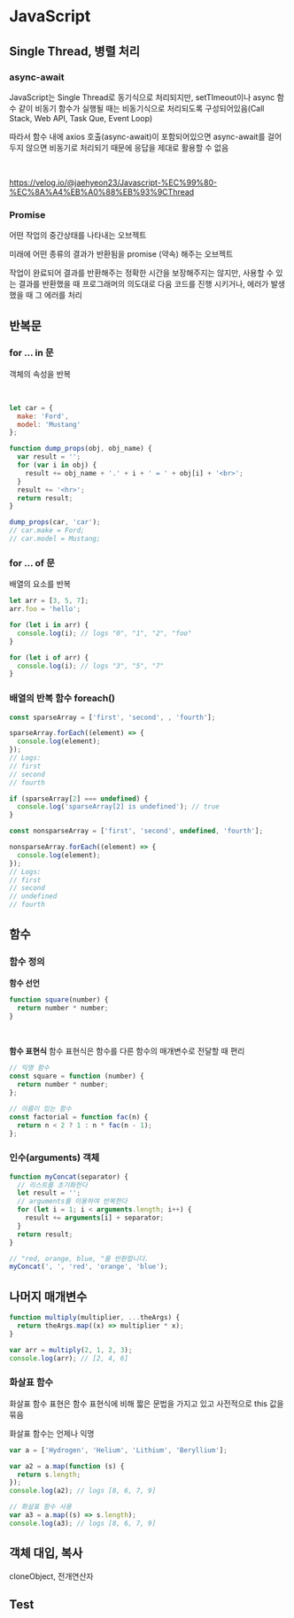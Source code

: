 # JavaScript

## Single Thread, 병렬 처리

### async-await

JavaScript는 Single Thread로 동기식으로 처리되지만, setTImeout이나 async 함수 같이 비동기 함수가 실행될 때는 비동기식으로 처리되도록 구성되어있음(Call Stack, Web API, Task Que, Event Loop)

따라서 함수 내에 axios 호출(async-await)이 포함되어있으면 async-await를 걸어두지 않으면 비동기로 처리되기 때문에 응답을 제대로 활용할 수 없음

<br>

https://velog.io/@jaehyeon23/Javascript-%EC%99%80-%EC%8A%A4%EB%A0%88%EB%93%9CThread

### Promise

어떤 작업의 중간상태를 나타내는 오브젝트

미래에 어떤 종류의 결과가 반환됨을 promise (약속) 해주는 오브젝트

작업이 완료되어 결과를 반환해주는 정확한 시간을 보장해주지는 않지만, 사용할 수 있는 결과를 반환했을 때 프로그래머의 의도대로 다음 코드를 진행 시키거나, 에러가 발생했을 때 그 에러를 처리

## 반복문

### for ... in 문

객체의 속성을 반복

<br>

```javascript
let car = {
  make: 'Ford',
  model: 'Mustang'
};

function dump_props(obj, obj_name) {
  var result = '';
  for (var i in obj) {
    result += obj_name + '.' + i + ' = ' + obj[i] + '<br>';
  }
  result += '<hr>';
  return result;
}

dump_props(car, 'car');
// car.make = Ford;
// car.model = Mustang;
```

### for ... of 문

배열의 요소를 반복

```javascript
let arr = [3, 5, 7];
arr.foo = 'hello';

for (let i in arr) {
  console.log(i); // logs "0", "1", "2", "foo"
}

for (let i of arr) {
  console.log(i); // logs "3", "5", "7"
}
```

### 배열의 반복 함수 foreach()

```javascript
const sparseArray = ['first', 'second', , 'fourth'];

sparseArray.forEach((element) => {
  console.log(element);
});
// Logs:
// first
// second
// fourth

if (sparseArray[2] === undefined) {
  console.log('sparseArray[2] is undefined'); // true
}

const nonsparseArray = ['first', 'second', undefined, 'fourth'];

nonsparseArray.forEach((element) => {
  console.log(element);
});
// Logs:
// first
// second
// undefined
// fourth
```

## 함수

### 함수 정의

<strong>함수 선언</strong>

```javascript
function square(number) {
  return number * number;
}
```

<br>

<strong>함수 표현식</strong>
함수 표현식은 함수를 다른 함수의 매개변수로 전달할 때 편리

```javascript
// 익명 함수
const square = function (number) {
  return number * number;
};

// 이름이 있는 함수
const factorial = function fac(n) {
  return n < 2 ? 1 : n * fac(n - 1);
};
```

### 인수(arguments) 객체

```javascript
function myConcat(separator) {
  // 리스트를 초기화한다
  let result = '';
  // arguments를 이용하여 반복한다
  for (let i = 1; i < arguments.length; i++) {
    result += arguments[i] + separator;
  }
  return result;
}

// "red, orange, blue, "를 반환합니다.
myConcat(', ', 'red', 'orange', 'blue');
```

## 나머지 매개변수

```javascript
function multiply(multiplier, ...theArgs) {
  return theArgs.map((x) => multiplier * x);
}

var arr = multiply(2, 1, 2, 3);
console.log(arr); // [2, 4, 6]
```

### 화살표 함수

화살표 함수 표현은 함수 표현식에 비해 짧은 문법을 가지고 있고 사전적으로 this 값을 묶음

화살표 함수는 언제나 익명

```javascript
var a = ['Hydrogen', 'Helium', 'Lithium', 'Beryllium'];

var a2 = a.map(function (s) {
  return s.length;
});
console.log(a2); // logs [8, 6, 7, 9]

// 화살표 함수 사용
var a3 = a.map((s) => s.length);
console.log(a3); // logs [8, 6, 7, 9]
```

## 객체 대입, 복사

cloneObject, 전개연산자

## Test

